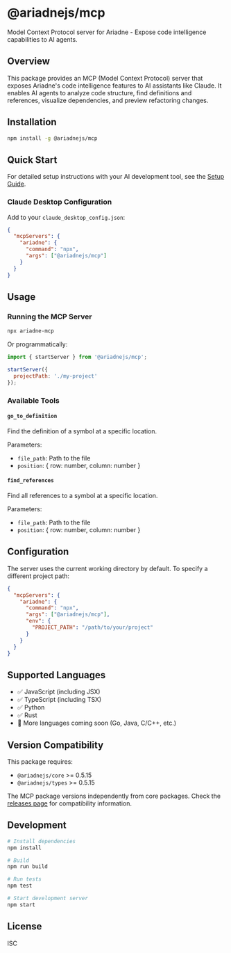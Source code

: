 # @ariadnejs/mcp

Model Context Protocol server for Ariadne - Expose code intelligence capabilities to AI agents.

## Overview

This package provides an MCP (Model Context Protocol) server that exposes Ariadne's code intelligence features to AI assistants like Claude. It enables AI agents to analyze code structure, find definitions and references, visualize dependencies, and preview refactoring changes.

## Installation

```bash
npm install -g @ariadnejs/mcp
```

## Quick Start

For detailed setup instructions with your AI development tool, see the [Setup Guide](./SETUP.md).

### Claude Desktop Configuration

Add to your `claude_desktop_config.json`:

```json
{
  "mcpServers": {
    "ariadne": {
      "command": "npx",
      "args": ["@ariadnejs/mcp"]
    }
  }
}
```

## Usage

### Running the MCP Server

```bash
npx ariadne-mcp
```

Or programmatically:

```javascript
import { startServer } from '@ariadnejs/mcp';

startServer({
  projectPath: './my-project'
});
```

### Available Tools

#### `go_to_definition`

Find the definition of a symbol at a specific location.

Parameters:

- `file_path`: Path to the file
- `position`: { row: number, column: number }

#### `find_references`

Find all references to a symbol at a specific location.

Parameters:

- `file_path`: Path to the file
- `position`: { row: number, column: number }

## Configuration

The server uses the current working directory by default. To specify a different project path:

```json
{
  "mcpServers": {
    "ariadne": {
      "command": "npx",
      "args": ["@ariadnejs/mcp"],
      "env": {
        "PROJECT_PATH": "/path/to/your/project"
      }
    }
  }
}
```

## Supported Languages

- ✅ JavaScript (including JSX)
- ✅ TypeScript (including TSX)
- ✅ Python
- ✅ Rust
- 🚧 More languages coming soon (Go, Java, C/C++, etc.)

## Version Compatibility

This package requires:
- `@ariadnejs/core` >= 0.5.15
- `@ariadnejs/types` >= 0.5.15

The MCP package versions independently from core packages. Check the [releases page](https://github.com/CRJFisher/ariadne/releases) for compatibility information.

## Development

```bash
# Install dependencies
npm install

# Build
npm run build

# Run tests
npm test

# Start development server
npm start
```

## License

ISC
